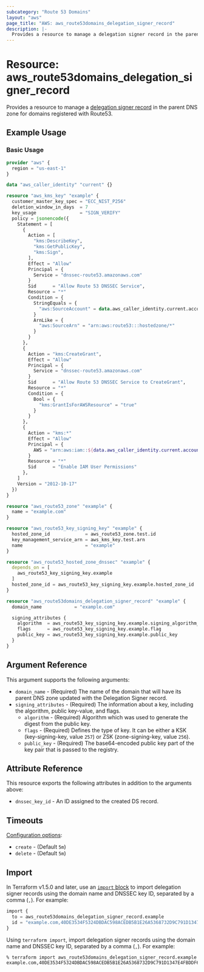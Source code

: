 ```yaml
---
subcategory: "Route 53 Domains"
layout: "aws"
page_title: "AWS: aws_route53domains_delegation_signer_record"
description: |-
  Provides a resource to manage a delegation signer record in the parent DNS zone for domains registered with Route53.
---
```


# Resource: aws_route53domains_delegation_signer_record

Provides a resource to manage a [delegation signer record](https://docs.aws.amazon.com/Route53/latest/DeveloperGuide/dns-configuring-dnssec-enable-signing.html#dns-configuring-dnssec-enable-signing-step-1) in the parent DNS zone for domains registered with Route53.

## Example Usage

### Basic Usage

```terraform
provider "aws" {
  region = "us-east-1"
}

data "aws_caller_identity" "current" {}

resource "aws_kms_key" "example" {
  customer_master_key_spec = "ECC_NIST_P256"
  deletion_window_in_days  = 7
  key_usage                = "SIGN_VERIFY"
  policy = jsonencode({
    Statement = [
      {
        Action = [
          "kms:DescribeKey",
          "kms:GetPublicKey",
          "kms:Sign",
        ],
        Effect = "Allow"
        Principal = {
          Service = "dnssec-route53.amazonaws.com"
        }
        Sid      = "Allow Route 53 DNSSEC Service",
        Resource = "*"
        Condition = {
          StringEquals = {
            "aws:SourceAccount" = data.aws_caller_identity.current.account_id
          }
          ArnLike = {
            "aws:SourceArn" = "arn:aws:route53:::hostedzone/*"
          }
        }
      },
      {
        Action = "kms:CreateGrant",
        Effect = "Allow"
        Principal = {
          Service = "dnssec-route53.amazonaws.com"
        }
        Sid      = "Allow Route 53 DNSSEC Service to CreateGrant",
        Resource = "*"
        Condition = {
          Bool = {
            "kms:GrantIsForAWSResource" = "true"
          }
        }
      },
      {
        Action = "kms:*"
        Effect = "Allow"
        Principal = {
          AWS = "arn:aws:iam::${data.aws_caller_identity.current.account_id}:root"
        }
        Resource = "*"
        Sid      = "Enable IAM User Permissions"
      },
    ]
    Version = "2012-10-17"
  })
}

resource "aws_route53_zone" "example" {
  name = "example.com"
}

resource "aws_route53_key_signing_key" "example" {
  hosted_zone_id             = aws_route53_zone.test.id
  key_management_service_arn = aws_kms_key.test.arn
  name                       = "example"
}

resource "aws_route53_hosted_zone_dnssec" "example" {
  depends_on = [
    aws_route53_key_signing_key.example
  ]
  hosted_zone_id = aws_route53_key_signing_key.example.hosted_zone_id
}

resource "aws_route53domains_delegation_signer_record" "example" {
  domain_name            = "example.com"

  signing_attributes {
    algorithm  = aws_route53_key_signing_key.example.signing_algorithm_type
    flags      = aws_route53_key_signing_key.example.flag
    public_key = aws_route53_key_signing_key.example.public_key
  }
}
```

## Argument Reference

This argument supports the following arguments:

* `domain_name` - (Required) The name of the domain that will have its parent DNS zone updated with the Delegation Signer record.
* `signing_attributes` - (Required) The information about a key, including the algorithm, public key-value, and flags.
    * `algorithm` - (Required) Algorithm which was used to generate the digest from the public key.
    * `flags` - (Required) Defines the type of key. It can be either a KSK (key-signing-key, value `257`) or ZSK (zone-signing-key, value `256`).
    * `public_key` - (Required) The base64-encoded public key part of the key pair that is passed to the registry.

## Attribute Reference

This resource exports the following attributes in addition to the arguments above:

* `dnssec_key_id` - An ID assigned to the created DS record.

## Timeouts

[Configuration options](https://developer.hashicorp.com/terraform/language/resources/syntax#operation-timeouts):

* `create` - (Default `5m`)
* `delete` - (Default `5m`)

## Import

In Terraform v1.5.0 and later, use an [`import` block](https://developer.hashicorp.com/terraform/language/import) to import delegation signer records using the domain name and DNSSEC key ID, separated by a comma (`,`). For example:

```terraform
import {
  to = aws_route53domains_delegation_signer_record.example
  id = "example.com,40DE3534F5324DBDAC598ACEDB5B1E26A5368732D9C791D1347E4FBDDF6FC343"
}
```

Using `terraform import`, import delegation signer records using the domain name and DNSSEC key ID, separated by a comma (`,`). For example:

```console
% terraform import aws_route53domains_delegation_signer_record.example example.com,40DE3534F5324DBDAC598ACEDB5B1E26A5368732D9C791D1347E4FBDDF6FC343
```